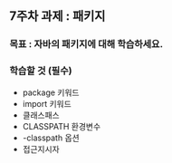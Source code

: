 ## 7주차 과제 : 패키지   

### 목표 : 자바의 패키지에 대해 학습하세요.    

### 학습할 것 (필수)      
* package 키워드   
* import 키워드   
* 클래스패스   
* CLASSPATH 환경변수   
* -classpath 옵션   
* 접근지시자   
